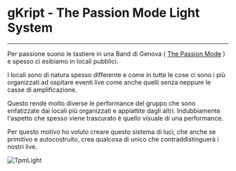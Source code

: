 # gKript - The Passion Mode Light System
***
Per passione suono le tastiere in una Band di Genova ( [The Passion Mode](https://www.facebook.com/ThePassionMode) ) e spesso ci esibiamo in locali pubblici.

I locali sono di natura spesso differente e come in tutte le cose ci sono i più organizzati ad ospitare eventi live come anche quelli senza neppure le casse di amplificazione.

Questo rende molto diverse le performance del gruppo che sono enfatizzate dai locali più organizzati e appiattite dagli altri.
Indubbiamente l'aspetto che spesso viene trascurato è quello visuale di una performance. 

Per questo motivo ho voluto creare questo sistema di luci, che anche se primitivo e autocostruito, crea qualcosa di unico che contraddistinguerà i nostri live.

![TpmLight](http://tpm.gkript.org/img/TPM_Img.png)
